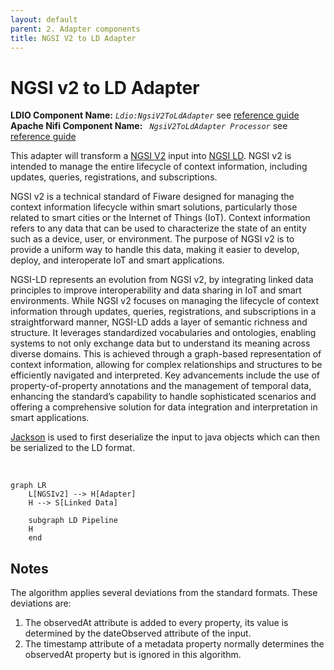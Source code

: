 ```yaml
---
layout: default
parent: 2. Adapter components
title: NGSI V2 to LD Adapter
---
```


# NGSI v2 to LD Adapter

<b>LDIO Component Name:</b> <i>`Ldio:NgsiV2ToLdAdapter`</i> see [reference guide](https://informatievlaanderen.github.io/VSDS-Linked-Data-Interactions/ldio/ldio-adapters/ldio-ngsiv2-to-ld) <br>
<b>Apache Nifi Component Name:</b> <i>`
NgsiV2ToLdAdapter Processor` </i> see [reference guide](https://s01.oss.sonatype.org/#nexus-search;gav~be.vlaanderen.informatievlaanderen.ldes.ldi.nifi~ngsiv2-to-ld-processor~~~~kw,versionexpand)

This adapter will transform a [NGSI V2] input into [NGSI LD]. NGSI v2 is intended to manage the entire lifecycle of context information, including updates, queries, registrations, and subscriptions.

NGSI v2 is a technical standard of Fiware designed for managing the context information lifecycle within smart solutions, particularly those related to smart cities or the Internet of Things (IoT). Context information refers to any data that can be used to characterize the state of an entity such as a device, user, or environment. The purpose of NGSI v2 is to provide a uniform way to handle this data, making it easier to develop, deploy, and interoperate IoT and smart applications.

NGSI-LD represents an evolution from NGSI v2, by integrating linked data principles to improve interoperability and data sharing in IoT and smart environments. While NGSI v2 focuses on managing the lifecycle of context information through updates, queries, registrations, and subscriptions in a straightforward manner, NGSI-LD adds a layer of semantic richness and structure. It leverages standardized vocabularies and ontologies, enabling systems to not only exchange data but to understand its meaning across diverse domains. This is achieved through a graph-based representation of context information, allowing for complex relationships and structures to be efficiently navigated and interpreted. Key advancements include the use of property-of-property annotations and the management of temporal data, enhancing the standard’s capability to handle sophisticated scenarios and offering a comprehensive solution for data integration and interpretation in smart applications.

[Jackson] is used to first deserialize the input to java objects which can then be serialized to the LD format.

<br>




```mermaid
graph LR
    L[NGSIv2] --> H[Adapter]
    H --> S[Linked Data]

    subgraph LD Pipeline
    H
    end
```


## Notes

The algorithm applies several deviations from the standard formats. These deviations are:

1. The observedAt attribute is added to every property,
   its value is determined by the dateObserved attribute of the input.
2. The timestamp attribute of a metadata property normally determines the observedAt property but is ignored in this algorithm.

[NGSI V2]: https://fiware.github.io/specifications/ngsiv2/stable/
[NGSI LD]: https://ngsi-ld-tutorials.readthedocs.io/en/latest/
[Jackson]: https://github.com/FasterXML/jackson